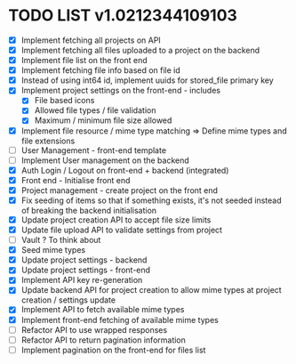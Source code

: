 # TODO LIST v1.0212344109103

- [x] Implement fetching all projects on API
- [x] Implement fetching all files uploaded to a project on the backend
- [x] Implement file list on the front end
- [x] Implement fetching file info based on file id
- [x] Instead of using int64 id, implement uuids for stored_file primary key
- [x] Implement project settings on the front-end - includes
  - [x] File based icons
  - [x] Allowed file types / file validation
  - [x] Maximum / minimum file size allowed
- [x] Implement file resource / mime type matching => Define mime types and file extensions
- [ ] User Management - front-end template
- [ ] Implement User management on the backend
- [x] Auth Login / Logout on front-end + backend (integrated)
- [x] Front end - Initialise front end
- [x] Project management - create project on the front end
- [x] Fix seeding of items so that if something exists, it's not seeded instead of breaking the backend initialisation
- [x] Update project creation API to accept file size limits
- [x] Update file upload API to validate settings from project
- [ ] Vault ? To think about
- [x] Seed mime types
- [x] Update project settings - backend
- [x] Update project settings - front-end
- [x] Implement API key re-generation
- [x] Update backend API for project creation to allow mime types at project creation / settings update
- [x] Implement API to fetch available mime types
- [x] Implement front-end fetching of available mime types
- [ ] Refactor API to use wrapped responses
- [ ] Refactor API to return pagination information
- [ ] Implement pagination on the front-end for files list
